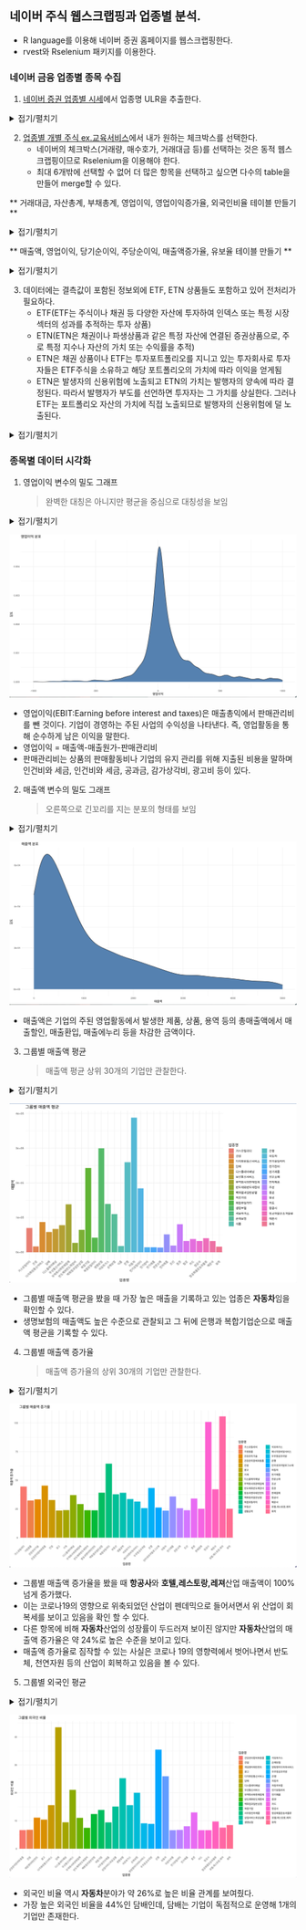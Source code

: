 ## 네이버 주식 웹스크랩핑과 업종별 분석.
- R language를 이용해 네이버 증권 홈페이지를 웹스크랩핑한다.
- rvest와 Rselenium 패키지를 이용한다.

### 네이버 금융 업종별 종목 수집
 1. [네이버 증권 업종별 시세](https://finance.naver.com/sise/sise_group.naver?type=upjong)에서 업종명 ULR을 추출한다.

<details>
  <summary>접기/펼치기</summary>
  
```r
#업종별 종목 주소
url <- "https://finance.naver.com/sise/sise_group.naver?type=upjong"
html <- read_html(url,encoding = "EUC-KR")

sise_gr <- html %>%
  html_nodes("table") %>%
  html_nodes("td") %>%
  html_nodes("a") %>%
  html_attr("href") %>%
  .[1:79]

sise1_gr <- paste0("https://finance.naver.com", sise_gr)
```
</details>
  
  2. [업종별 개별 주식 ex.교육서비스](https://finance.naver.com/sise/sise_group_detail.naver?type=upjong&no=290)에서 내가 원하는 체크박스를 선택한다.
     - 네이버의 체크박스(거래량, 매수호가, 거래대금 등)를 선택하는 것은 동적 웹스크랩핑이므로 Rselenium을 이용해야 한다.
     - 최대 6개밖에 선택할 수 없어 더 많은 항목을 선택하고 싶으면 다수의 table을 만들어 merge할 수 있다.
       
  ** 거래대금, 자산총계, 부채총계, 영업이익, 영업이익증가율, 외국인비율 테이블 만들기 **
  <details> 
  <summary>접기/펼치기</summary>
  
```r
# 거래대금, 자산총계, 부채총계, 영업이익, 영업이익증가율, 외국인비율 테이블 만들기
table1 <- c()
for (k in 1:length(sise1_gr)) {
  remDr$navigate(sise1_gr[k])
  # remDr$ screenshot (display = TRUE)
  
  
  # checked 속성이 있는 요소를 찾기 위한 XPath
  xpath <- '//input[@type="checkbox" and @checked]'
  
  # 요소 선택
  elements <- remDr$findElements(using = "xpath", value = xpath)
  
  # 선택된 요소의 checked 속성 제거
  for (element in elements) {
    remDr$executeScript("arguments[0].removeAttribute('checked')",
                        list(element))
  }
  
  # remDr$ screenshot (display = TRUE)
  
  
  for (i in c(3, 5, 10, 11, 15, 16)) {
    element_id <- paste0("option", i)
    checkbox <-
      remDr$findElement(
        using = "xpath",
        value = sprintf('//input[@type="checkbox" and @id="%s"]', element_id)
      )
    checkbox$clickElement()
  }
  
  # remDr$screenshot(display = TRUE)
  
  
  element <-
    remDr$findElement(using = "xpath", value = "/html/body/div[3]/div[2]/div[2]/div[3]/form/div/div/div/a[1]")
  
  
  if (!is.null(element)) {
    # 클릭
    element$clickElement()
  } else {
    # 요소가 없을 경우 처리
  }
  
  remDr$screenshot(display = TRUE)
  
  table_element <-
    remDr$findElement(using = "css", value = "#contentarea > div:nth-child(5) > table")
  
  table_html <- table_element$getPageSource()[[1]]
  
  # Extract the table data using CSS selector
  table_data <-
    read_html(table_html) %>%
    html_nodes("#contentarea > div:nth-child(5) > table") %>%
    html_table(fill = TRUE) %>%
    as.data.frame() %>%
    select(-토론실) %>%
    select(-Var.12)
  
  jong_mok <- read_html(table_html) %>%
    html_nodes("table") %>%
    html_nodes("td") %>%
    html_text() %>%
    .[2] %>%
    gsub("\\n|\\t", "", .)
  
  업종명 <-  matrix(jong_mok , nrow(table_data))
  
  df <- cbind(업종명, table_data)
  
  table1 <- rbind(table1, df)
  
}

# View(table1)

sise1_gr <- paste0("https://finance.naver.com", sise_gr)
```
</details>

** 매출액, 영업이익, 당기순이익, 주당순이익, 매출액증가율, 유보율 테이블 만들기 **

<details>

 <summary>접기/펼치기</summary>

```r
# table2 <- c()
for (k in 1:length(sise1_gr)) {
  remDr$navigate(sise1_gr[k])
  # remDr$ screenshot (display = TRUE)
  
  
  # checked 속성이 있는 요소를 찾기 위한 XPath
  xpath <- '//input[@type="checkbox" and @checked]'
  
  # 요소 선택
  elements <- remDr$findElements(using = "xpath", value = xpath)
  
  # 선택된 요소의 checked 속성 제거
  for (element in elements) {
    remDr$executeScript("arguments[0].removeAttribute('checked')",
                        list(element))
  }
  
  # remDr$ screenshot (display = TRUE)
  
  
  for (i in c(5, 17, 22, 23, 25, 27)) {
    element_id <- paste0("option", i)
    checkbox <-
      remDr$findElement(
        using = "xpath",
        value = sprintf('//input[@type="checkbox" and @id="%s"]', element_id)
      )
    checkbox$clickElement()
  }
  
  # remDr$screenshot(display = TRUE)
  
  
  element <-
    remDr$findElement(using = "xpath", value = "/html/body/div[3]/div[2]/div[2]/div[3]/form/div/div/div/a[1]")
  
  #
  if (!is.null(element)) {
    # 클릭
    element$clickElement()
  } else {
    # 요소가 없을 경우 처리
  }
  
  remDr$screenshot(display = TRUE)
  
  table_element <-
    remDr$findElement(using = "css", value = "#contentarea > div:nth-child(5) > table")
  
  
  table_html <- table_element$getPageSource()[[1]]
  
  # Extract the table data using CSS selector
  table_data <-
    read_html(table_html) %>%
    html_nodes("#contentarea > div:nth-child(5) > table") %>%
    html_table(fill = TRUE) %>%
    as.data.frame() %>%
    select(-토론실) %>%
    select(-Var.12)
  
  jong_mok <- read_html(table_html) %>%
    html_nodes("table") %>%
    html_nodes("td") %>%
    html_text() %>%
    .[2] %>%
    gsub("\\n|\\t", "", .)
  
  업종명 <-  matrix(jong_mok , nrow(table_data))
  
  df <- cbind(업종명, table_data)
  
  table2 <- rbind(table2, df)
  
}

# View(table2)
```
</details>

  3. 데이터에는 결측값이 포함된 정보외에 ETF, ETN 상품들도 포함하고 있어 전처리가 필요하다.
     - ETF(ETF는 주식이나 채권 등 다양한 자산에 투자하여 인덱스 또는 특정 시장 섹터의 성과를 추적하는 투자 상품)
     - ETN(ETN은 채권이나 파생상품과 같은 특정 자산에 연결된 증권상품으로, 주로 특정 지수나 자산의 가치 또는 수익률을 추적)
     - ETN은 채권 상품이나 ETF는 투자포트폴리오를 지니고 있는 투자회사로 투자자들은 ETF주식을 소유하고 해당 포트폴리오의 가치에 따라 이익을 얻게됨
     - ETN은 발생자의 신용위험에 노출되고 ETN의 가치는 발행자의 양속에 따라 결정된다. 따라서 발행자가 부도를 선언하면 투자자는 그 가치를 상실한다. 그러나 ETF는 포트폴리오 자산의 가치에 직접 노출되므로 발행자의 신용위험에 덜 노출된다.

<details>
  <summary>접기/펼치기</summary>

  ```r
table1_ad <- table1 %>%
  .[, c(1, 2, 6:11)] %>%
  filter(!영업이익 %in% c("", NA))

table_j <-
  as.data.frame(lapply(table1_ad, function(x)
    gsub(",", "", x))) # ,를 지우지 않으면 숫자로 인식을 못함.
```
</details>

### 종목별 데이터 시각화

1. 영업이익 변수의 밀도 그래프
   > 완벽한 대칭은 아니지만 평균을 중심으로 대칭성을 보임
<details>
 <summary>접기/펼치기</summary>
 
```r
ggplot(data = table_j, aes(x = 영업이익)) +
  geom_density(fill = "steelblue", color = "black") +
  labs(x = "영업이익", y = "밀도", title = "영업이익 분포") +
  theme_minimal() +
  xlim(-1000, 1000)

```
</details>

<p align="center">
  <img src="https://github.com/baedabean/myrepo/blob/main/%EC%8A%A4%ED%81%AC%EB%A6%B0%EC%83%B7%202023-06-12%20%EC%98%A4%EC%A0%84%209.50.42.png?raw=true)https://github.com/baedabean/myrepo/blob/main/%EC%8A%A4%ED%81%AC%EB%A6%B0%EC%83%B7%202023-06-12%20%EC%98%A4%EC%A0%84%209.50.42.png?raw=true">
</p>

 - 영업이익(EBIT:Earning before interest and taxes)은 매출총익에서 판매관리비를 뺀 것이다. 기업이 경영하는 주된 사업의 수익성을 나타낸다. 즉, 영업활동을 통해 순수하게 남은 이익을 말한다.
 - 영업이익 = 매출액-매출원가-판매관리비
 - 판매관리비는 상품의 판매활동비나 기업의 유지 관리를 위해 지출된 비용을 말하며 인건비와 세금, 인건비와 세금, 공과금, 감가상각비, 광고비 등이 있다.

2. 매출액 변수의 밀도 그래프
   > 오른쪽으로 긴꼬리를 지는 분포의 형태를 보임

<details>
   
 <summary>접기/펼치기</summary>
 
```r
# 매출액 변수의 밀도 그래프
ggplot(data = table_j, aes(x =매출액)) +
  geom_density(fill = "steelblue", color = "black") +
  labs(x = "매출액", y = "밀도", title = "매출액 분포") +
  theme_minimal() +
  xlim(0, 5000)
```
</details>

<p align="center">
  <img src="https://github.com/baedabean/myrepo/blob/main/%EC%8A%A4%ED%81%AC%EB%A6%B0%EC%83%B7%202023-06-12%20%EC%98%A4%EC%A0%84%209.50.53.png?raw=true">
</p>

- 매출액은 기업의 주된 영업활동에서 발생한 제품, 상품, 용역 등의 총매출액에서 매출할인, 매출환입, 매출에누리 등을 차감한 금액이다.

3. 그룹별 매출액 평균
   > 매출액 평균 상위 30개의 기업만 관찰한다.

<details>
   
 <summary>접기/펼치기</summary>
 
```r
#그룹별 매출액 평균

group_30 <- table_j %>%
  group_by(업종명) %>%
  summarize(mean_매출액 = mean(매출액, na.rm = TRUE)) %>% 
  top_n(30, mean_매출) 

#막대그래프 그리기

ggplot(data = group_30 , aes(x = 업종명, y = mean_매출액, fill = 업종명)) +
  stat_summary(fun = "mean",
               geom = "bar",
              position = "dodge") +
  labs(x = "업종명", y = "매출액", title = "그룹별 매출액 평균") +
  theme_minimal() +
  theme(axis.text.x = element_text(angle = 45, hjust = 1))
```
</details>

<p align="center">
  <img src="https://github.com/baedabean/myrepo/blob/main/%EA%B7%B8%EB%A3%B9%EB%B3%84%20%EB%A7%A4%EC%B6%9C%EC%95%A1%20%ED%8F%89%EA%B7%A0.png?raw=true">
</p>

 - 그룹별 매출액 평균을 봤을 때 가장 높은 매출을 기록하고 있는 업종은 **자동차**임을 확인할 수 있다.
 - 생명보험의 매출액도 높은 수준으로 관찰되고 그 뒤에 은행과 복합기업순으로 매출액 평균을 기록할 수 있다.
   
4. 그룹별 매출액 증가율
   > 매출액 증가율의 상위 30개의 기업만 관찰한다.

<details>
   
 <summary>접기/펼치기</summary>
 
```r
#그룹별 매출액 증가율
top_30_f <- table_j %>%
  group_by(업종명) %>%
  summarize(mean_매출액증가율 = mean(매출액증가율, na.rm = TRUE)) %>% 
  top_n(30, mean_매출액증가율) 

#막대그래프 그리기
ggplot(data = top_30 , aes(x = 업종명, y = mean_매출액증가율, fill = 업종명)) +
  stat_summary(fun = "mean",
               geom = "bar",
               position = "dodge") +
  labs(x = "업종명", y = "매출액 증가율", title = "그룹별 매출액 증가율") +
  theme_minimal() +
  theme(axis.text.x = element_text(angle = 45, hjust = 1))
```
</details>

<p align="center">
  <img src="https://github.com/baedabean/myrepo/blob/main/%EA%B7%B8%EB%A3%B9%EB%B3%84%20%EB%A7%A4%EC%B6%9C%EC%95%A1%20%EC%A6%9D%EA%B0%80%EC%9C%A8.png?raw=true">
</p>

- 그룹별 매출액 증가율을 봤을 때 **항공사**와 **호텔,레스토랑,레져**산업 매출액이 100% 넘게 증가했다.
- 이는 코로나19의 영향으로 위축되었던 산업이 펜데믹으로 들어서면서 위 산업이 회복세를 보이고 있음을 확인 할 수 있다.
- 다른 항목에 비해 **자동차**산업의 성장률이 두드러져 보이진 않지만 **자동차**산업의 매출액 증가율은 약 24%로 높은 수준을 보이고 있다.
- 매출액 증가율로 짐작할 수 있는 사실은 코로나 19의 영향력에서 벗어나면서 반도체, 천연자원 등의 산업이 회복하고 있음을 볼 수 있다.

5. 그룹별 외국인 평균
   
<details>
   
 <summary>접기/펼치기</summary>
 
```
# 그룹별 외국인 평균
top_30_f <- table_j %>%
  group_by(업종명) %>%
  summarize(mean_외국인비율 = mean(외국인비율, na.rm = TRUE)) %>% 
  top_n(30, mean_외국인비율)

#막대그래프 그리기
ggplot(data = top_30_f , aes(x = 업종명, y = mean_외국인비율, fill = 업종명)) +
  stat_summary(fun = "mean",
               geom = "bar",
               position = "dodge") +
  labs(x = "업종명", y = "외국인 비율", title = "그룹별 외국인 비율") +
  theme_minimal() +
  theme(axis.text.x = element_text(angle = 45, hjust = 1))

```
</details>


<p align="center">
  <img src="https://github.com/baedabean/myrepo/blob/main/%EA%B7%B8%EB%A3%B9%EB%B3%84%20%EC%99%B8%EA%B5%AD%EC%9D%B8%20%EB%B9%84%EC%9C%A8.png?raw=true">
</p>

- 외국인 비율 역시 **자동차**분야가 약 26%로 높은 비율 관계를 보여줬다.
- 가장 높은 외국인 비율을 44%인 담배인데, 담배는 기업이 독점적으로 운영해 1개의 기업만 존재한다.
